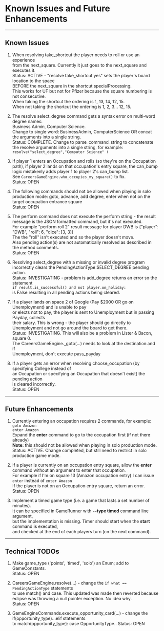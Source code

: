 # Known Issues and Future Enhancements

---
## Known Issues
1. When resolving take_shortcut the player needs to roll or use an experience<br>
from the next_square. Currently it just goes to the next_square and executes it.<br>
Status: ACTIVE - "resolve take_shortcut yes" sets the player's board location to the space<br>
 BEFORE the next_square in the shortcut specialProcessing.<br>
 This works for UF but not for Pfizer because the square numbering is not consecutive.<br>
 When taking the shortcut the ordering is 1, 13, 14, 12, 15. <br>
 When not taking the shortcut the ordering is 1, 2, 3... 12, 15. </p>

2. The resolve select_degree command gets a syntax error on multi-word degree names:<br>
Business Admin, Computer Science. <br>
Change to single word: BusinessAdmin, ComputerScience OR concat the arguments into a single string.<br>
Status: COMPLETE. Change to parse_command_string to concatenate the resolve arguments
into a single string, for example:<br> `resolve("select_degree","Computer Science" )`</p>

3. If player 1 enters an Occupation and rolls (so they're on the Occupation path),
if player 2 lands on that occupation's entry square, the can_bump<br>
logic mistakenly adds player 1 to player 2's can_bump list.<br>
See `CareersGameEngine.who_occupies_my_square()` to fix.<br>
Status: OPEN</p>

4. The following commands should not be allowed when playing in solo production mode:
goto, advance, add degree, enter <occupation> when not on the target occupation entrance square<br>
Status: OPEN</p>

5. The perform command does not execute the perform string - the result
message is the JSON formatted command, but it's not executed.<br>
For example "perform roll 2" result message for player DWB is {"player": "DWB", "roll": 6, "dice": [3, 3]}<br>
The the "roll" isn't executed and so the player doesn't move.<br>
Also pending action(s) are not automatically resolved as described in the method comments.<br>
Status: OPEN</p>

6. Resolving select_degree with a missing or invalid degree program<br>
incorrectly clears the PendingActionType.SELECT_DEGREE pending action.<br>
Status: INVESTIGATING - problem is add_degree returns an error so the statement<br>
`if result.is_successful() and not player.on_holiday:`<br>
is False resulting in all pending actions being cleared.</p>

7. If a player lands on space 2 of Google (Pay $2000 OR go on Unemployment) and is unable to pay<br>
or elects not to pay, the player is sent to Unemployment but in passing Payday, collects<br>
their salary. This is wrong - the player should go directly to Unemployment and not go around the board to get there.<br>
Status: INVESTIGATING. This will also be a problem in Lister & Bacon, square 0.<br>
The CareersGameEngine._goto(...)  needs to look at the destination and if<br>
Unemployment, don't execute pass_payday </p>

8. If a player gets an error when resolving choose_occupation (by specifying College instead of <br>
an Occupation or specifying an Occupation that doesn't exist) the pending action<br>
is cleared incorrectly.<br>
Status: OPEN

---
## Future Enhancements
1. Currently entering an occupation requires 2 commands, for example:<br>
	`goto Amazon`<br>
	`enter Amazon`<br>
Expand the **enter** command to go to the occupation first (if not there already)<br>
**Note:** this should not be allowed when playing in solo production mode.<br>
Status: ACTIVE. Change completed, but still need to restrict in solo production game mode.</p>

2. If a player is currently on an occupation entry square, allow the **enter**
command without an argument to enter that occupation.<br>
For example if I'm on square 13 (Amazon occupation entry) I can issue
`enter` instead of `enter Amazon`<br>
If the player is not on an Occupation entry square, return an error.<br>
Status: OPEN</p>

3. Implement a timed game type (i.e. a game that lasts a set number of minutes).<br>
It can be specified in GameRunner with **--type timed** command line argument,<br>
but the implementation is missing. Timer should start when the **start** command is executed,<br>
and checked at the end of each players turn (on the next command).

---
## Technical TODOs
1. Make game_type ('points', 'timed', 'solo') an Enum; add to GameConstants.<br>
Status: OPEN</p>

2. CareersGameEngine.resolve(...) - change the `if what == PendingActionType` statements<br>
to use match() and case. This updated was made then reverted because eclipse was throwing
a null pointer exception. No idea why.<br>
Status: OPEN</p>

3. GameEngineCommands.execute_opportunity_card(...) - change the if(opportunity_type)...elif statements<br>
to match(opportunity_type): case OpportunityType.<whatever>.
Status: OPEN</p>


